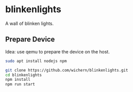 # blinkenlights
A wall of blinken lights.

## Prepare Device

Idea: use qemu to prepare the device on the host.

```bash
sudo apt install nodejs npm
```

```bash
git clone https://github.com/wichern/blinkenlights.git
cd blinkenlights
npm install
npm run start
```
